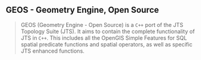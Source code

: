 ## GEOS - Geometry Engine, Open Source
> GEOS (Geometry Engine - Open Source) is a `C++` port of the JTS Topology Suite (JTS). It aims to contain the complete functionality of JTS in `C++`. This includes all the ​OpenGIS Simple Features for SQL spatial predicate functions and spatial operators, as well as specific JTS enhanced functions.